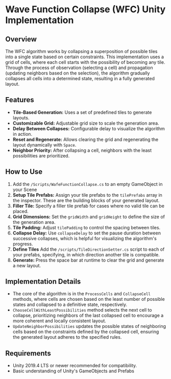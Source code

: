 # Wave Function Collapse (WFC) Unity Implementation

## Overview

The WFC algorithm works by collapsing a superposition of possible tiles into a single state based on certain constraints. This implementation uses a grid of cells, where each cell starts with the possibility of becoming any tile. Through the process of observation (selecting a cell) and propagation (updating neighbors based on the selection), the algorithm gradually collapses all cells into a determined state, resulting in a fully generated layout.

## Features

- **Tile-Based Generation:** Uses a set of predefined tiles to generate layouts.
- **Customizable Grid:** Adjustable grid size to scale the generation area.
- **Delay Between Collapses:** Configurable delay to visualize the algorithm in action.
- **Reset and Regenerate:** Allows clearing the grid and regenerating the layout dynamically with `Space`.
- **Neighbor Priority:** After collapsing a cell, neighbors with the least possibilities are prioritized.

## How to Use

1. Add the `/Scripts/WafeFunctionCollapse.cs` to an empty GameObject in your Scene
2. **Setup Tile Prefabs:** Assign your tile prefabs to the `tilePrefabs` array in the inspector. These are the building blocks of your generated layout.
3. **Filler Tile:** Specify a filler tile prefab for cases where no valid tile can be placed.
4. **Grid Dimensions:** Set the `gridWidth` and `gridHeight` to define the size of the generation area.
5. **Tile Padding:** Adjust `tilePadding` to control the spacing between tiles.
6. **Collapse Delay:** Use `collapseDelay` to set the pause duration between successive collapses, which is helpful for visualizing the algorithm's progress.
7. **Define Tiles** Add the `/scripts/TileDirectionSetter.cs` script to each of your prefabs, specifying, in which direction another tile is compatible. 
8. **Generate:** Press the space bar at runtime to clear the grid and generate a new layout.

## Implementation Details

- The core of the algorithm is in the `ProcessCells` and `CollapseCell` methods, where cells are chosen based on the least number of possible states and collapsed to a definitive state, respectively.
- `ChooseCellWithLeastPossibilities` method selects the next cell to collapse, prioritizing neighbors of the last collapsed cell to encourage a more coherent and locally consistent layout.
- `UpdateNeighborPossibilities` updates the possible states of neighboring cells based on the constraints defined by the collapsed cell, ensuring the generated layout adheres to the specified rules.

## Requirements

- Unity 2019.4 LTS or newer recommended for compatibility.
- Basic understanding of Unity's GameObjects and Prefabs
